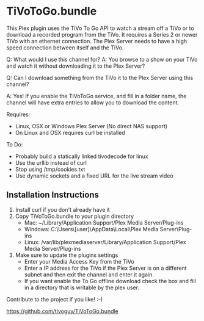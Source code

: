 TiVoToGo.bundle
================

This Plex plugin uses the TiVo To Go API to watch a stream off a TiVo
or to download a recorded program from the TiVo.  It requires a Series
2 or newer TiVo with an ethernet connection.  The Plex Server needs to
have a high speed connection between itself and the TiVo.

Q: What would I use this channel for?
A: You browse to a show on your TiVo and watch it without downloading
   it to the Plex Server?

Q: Can I download something from the TiVo it to the Plex Server using
   this channel?

A: Yes!  If you enable the TiVoToGo service, and fill in a folder
   name, the channel will have extra entries to allow you to download
   the content.

Requires:
- Linux, OSX or Windows Plex Server (No direct NAS support)
- On Linux and OSX requires curl be installed

To Do:
- Probably build a statically linked tivodecode for linux
- Use the urllib instead of curl
- Stop using /tmp/cookies.txt
- Use dynamic sockets and a fixed URL for the live stream video

Installation Instructions
-------------------------
1.  Install curl if you don't already have it
2.  Copy TiVoToGo.bundle to your plugin directory
    * Mac: ~/Library/Application Support/Plex Media Server/Plug-ins
    * Windows: C:\Users\\[user]\AppData\Local\Plex Media Server\Plug-ins
    * Linux: /var/lib/plexmediaserver/Library/Application Support/Plex Media Server/Plug-ins
3.  Make sure to update the plugins settings
    * Enter your Media Access Key from the TiVo
    * Enter a IP address for the TiVo if the Plex Server is on a
      different subnet and then exit the channel and enter it again.
    * If you want enable the To Go offline download check the box and
      fill in a directory that is writable by the plex user.

Contribute to the project if you like! :-)

https://github.com/tivoguy/TiVoToGo.bundle

